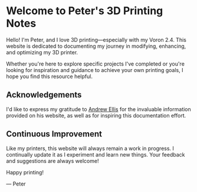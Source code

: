 # Welcome to Peter's 3D Printing Notes

Hello! I'm Peter, and I love 3D printing—especially with my Voron 2.4. This website is dedicated to documenting my journey in modifying, enhancing, and optimizing my 3D printer.

Whether you're here to explore specific projects I've completed or you're looking for inspiration and guidance to achieve your own printing goals, I hope you find this resource helpful.

## Acknowledgements

I'd like to express my gratitude to [Andrew Ellis](https://ellis3dp.com) for the invaluable information provided on his website, as well as for inspiring this documentation effort.

## Continuous Improvement

Like my printers, this website will always remain a work in progress. I continually update it as I experiment and learn new things. Your feedback and suggestions are always welcome!

Happy printing!

— Peter